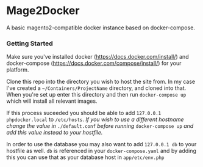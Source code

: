 # Mage2Docker
A basic magento2-compatible docker instance based on docker-compose.

### Getting Started
Make sure you've installed docker (https://docs.docker.com/install/) and docker-compose (https://docs.docker.com/compose/install/) for your platform.

Clone this repo into the directory you wish to host the site from. In my case I've created a `~/Containers/ProjectName` directory, and cloned into that.
When you're set up enter this directory and then run `docker-compose up` which will install all relevant images.

If this process suceeded you should be able to add `127.0.0.1 phpdocker.local` to `/etc/hosts`.
_If you wish to use a different hostname change the value in_ `./default.conf` _before running_ `docker-compose up` _and add this value instead to your hostfile._

In order to use the database you may also want to add `127.0.0.1 db` to your hostfile as well.
`db` is referenced in your `docker-compose.yaml` and by adding this you can use that as your database host in `app/etc/env.php`
